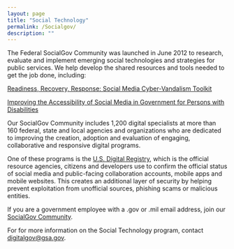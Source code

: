 ```yaml
---
layout: page
title: "Social Technology"
permalink: /Socialgov/
description: ""
---
```


<p>The Federal SocialGov Community was launched in June 2012 to research, evaluate and implement emerging social technologies and strategies for public services. We help develop the shared resources and tools needed to get the job done, including:</p>

<p><a href="https://www.digitalgov.gov/resources/readiness-recovery-response-social-media-cyber-vandalism-toolkit/">Readiness, Recovery, Response: Social Media Cyber-Vandalism Toolkit</a></p>
<p><a href="https://www.digitalgov.gov/resources/improving-the-accessibility-of-social-media-in-government/">Improving the Accessibility of Social Media in Government for Persons with Disabilities</a></p>

<p>Our SocialGov Community includes 1,200 digital specialists at more than 160 federal, state and local agencies and organizations who are dedicated to improving the creation, adoption and evaluation of engaging, collaborative and responsive digital programs.</p>

<p>One of these programs is the <a href="https://www.digitalgov.gov/">U.S. Digital Registry</a>, which is the official resource agencies, citizens and developers use to confirm the official status of social media and public-facing collaboration accounts, mobile apps and mobile websites. This creates an additional layer of security by helping prevent exploitation from unofficial sources, phishing scams or malicious entities.</p>


<p>If you are a government employee with a .gov or .mil email address, join our <a href="mailto:SM-COP-subscribe-request@listserv.gsa.gov?subject=SocialGov%20listserv">SocialGov Community</a>.</p>

For for more information on the Social Technology program, contact digitalgov@gsa.gov.

